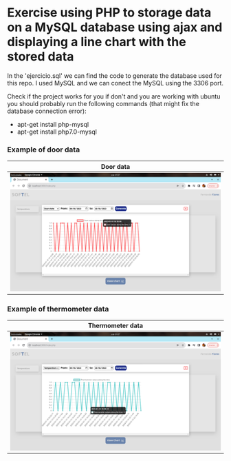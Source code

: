 # Exercise using PHP to storage data on a MySQL database using ajax and displaying a line chart with the stored data

In the 'ejercicio.sql' we can find the code to generate the database used for this repo.
I used MySQL and we can conect the MySQL using the 3306 port.


Check if the project works for you if don't and you are working with ubuntu you should probably run the following commands (that might fix the database connection error):

- apt-get install php-mysql
- apt-get install php7.0-mysql


### Example of door data

| Door data                     |
| :---------------------------: |
| ![](img/example-data-door.png)|

### Example of thermometer data

| Thermometer data                     |
| :----------------------------------: |
| ![](img/example-data-thermometer.png)|
